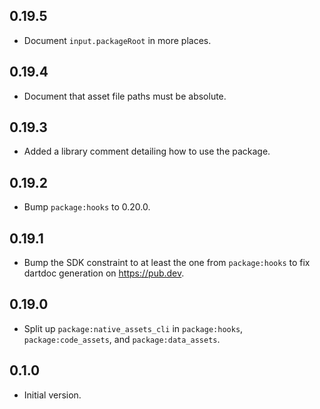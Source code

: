 ## 0.19.5

- Document `input.packageRoot` in more places.

## 0.19.4

- Document that asset file paths must be absolute.

## 0.19.3

- Added a library comment detailing how to use the package.

## 0.19.2

- Bump `package:hooks` to 0.20.0.

## 0.19.1

* Bump the SDK constraint to at least the one from `package:hooks` to fix
  dartdoc generation on https://pub.dev.

## 0.19.0

- Split up `package:native_assets_cli` in `package:hooks`,
  `package:code_assets`, and `package:data_assets`.

## 0.1.0

- Initial version.

